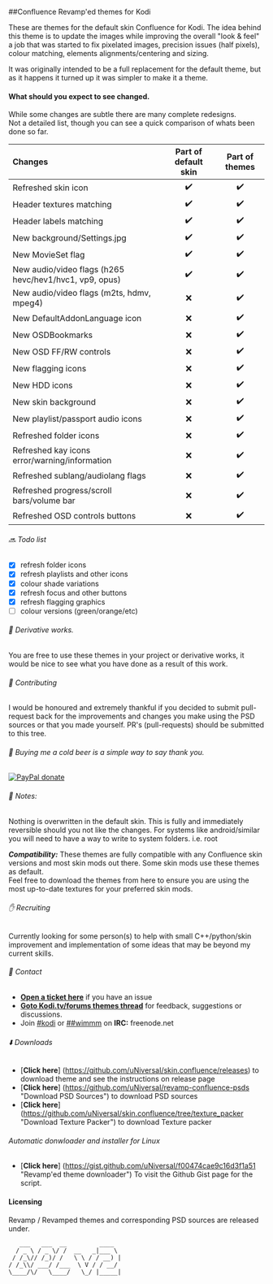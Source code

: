 ##Confluence Revamp'ed themes for Kodi

These are themes for the default skin Confluence for Kodi.
The idea behind this theme is to update the images while improving the overall "look & feel" a job that was started to fix pixelated images, precision issues (half pixels), colour matching, elements alignments/centering and sizing.

It was originally intended to be a full replacement for the default theme, but as it happens it turned up it was simpler to make it a theme.  

#### What should you expect to see changed. 

While some changes are subtle there are many complete redesigns.    
Not a detailed list, though you can see a quick comparison of whats been done so far.

Changes | Part of default skin | Part of themes 
:----|:---:|:---:
Refreshed skin icon  | :heavy_check_mark: | :heavy_check_mark:
Header textures matching | :heavy_check_mark: | :heavy_check_mark:
Header labels matching | :heavy_check_mark: | :heavy_check_mark:
New background/Settings.jpg | :heavy_check_mark: | :heavy_check_mark:
New MovieSet flag | :heavy_check_mark: | :heavy_check_mark:
New audio/video flags (h265 hevc/hev1/hvc1, vp9, opus) | :heavy_check_mark: | :heavy_check_mark:
New audio/video flags (m2ts, hdmv, mpeg4) | :x: | :heavy_check_mark:
New DefaultAddonLanguage icon | :x: | :heavy_check_mark:
New OSDBookmarks | :x: | :heavy_check_mark:
New OSD FF/RW controls | :x: | :heavy_check_mark:
New flagging icons | :x: | :heavy_check_mark:
New HDD icons | :x: | :heavy_check_mark:
New skin background | :x: | :heavy_check_mark:
New playlist/passport audio icons | :x: | :heavy_check_mark:
Refreshed folder icons | :x: | :heavy_check_mark:
Refreshed kay icons error/warning/information | :x: | :heavy_check_mark:
Refreshed sublang/audiolang flags | :x: | :heavy_check_mark:
Refreshed progress/scroll bars/volume bar | :x: | :heavy_check_mark:
Refreshed OSD controls buttons | :x: | :heavy_check_mark:

######  :soon: Todo list
- [x] refresh folder icons
- [x] refresh playlists and other icons
- [x] colour shade variations
- [x] refresh focus and other buttons
- [x] refresh flagging graphics
- [ ] colour versions (green/orange/etc)

###### :construction: Derivative works.

You are free to use these themes in your project or derivative works, it would be nice to see what you have done as a result of this work.

###### :wrench: Contributing

I would be honoured and extremely thankful if you decided to submit pull-request back for the improvements and changes you make using the PSD sources or that you made yourself.
PR's (pull-requests) should be submitted to this tree.

###### :beer: Buying me a cold beer is a simple way to say thank you.

[![PayPal donate](https://cloud.githubusercontent.com/assets/3521959/8350400/42227836-1b1d-11e5-86ca-b9196a141ab0.png "Buy me a cold beer")](https://www.paypal.com/cgi-bin/webscr?cmd=_s-xclick&hosted_button_id=MEEL9KWN5NFD2)

###### :memo: Notes:
Nothing is overwritten in the default skin. This is fully and immediately reversible should you not like the changes.
For systems like android/similar you will need to have a way to write to system folders. i.e. root

***Compatibility:*** These themes are fully compatible with any Confluence skin versions and most skin mods out there. Some skin mods use these themes as default.  
Feel free to download the themes from here to ensure you are using the most up-to-date textures for your preferred skin mods.

###### :hand: Recruiting
Currently looking for some person(s) to help with small C++/python/skin improvement and implementation of some ideas that may be beyond my current skills.

###### :speech_balloon: Contact

- [**Open a ticket here**](https://github.com/uNiversaI/skin.confluence/issues "Open a ticket here") if you have an issue    
- [**Goto Kodi.tv/forums themes thread**](http://forum.kodi.tv/showthread.php?tid=203291 "goto Kodi.tv/forums themes thread") for feedback, suggestions or discussions.     
- Join [#kodi](https://webchat.freenode.net?nick=revamped-fan&channels=%23kodi&prompt=1 "join #kodi") or [##wimmm](https://webchat.freenode.net?nick=revamped-fan&channels=%23%23wimm&prompt=1 "join #wimm") on **IRC:** freenode.net 

######  :arrow_down: Downloads

- [**Click here**] (https://github.com/uNiversaI/skin.confluence/releases) to download theme and see the instructions on release page     
- [**Click here**] (https://github.com/uNiversaI/revamp-confluence-psds "Download PSD Sources") to download PSD sources     
- [**Click here**] (https://github.com/uNiversaI/skin.confluence/tree/texture_packer "Download Texture Packer") to download Texture packer

###### Automatic donwloader and installer for Linux

- [**Click here**] (https://gist.github.com/uNiversaI/f00474cae9c16d3f1a51 "Revamp'ed theme downloader") To visit the Github Gist page for the script.

#### Licensing

Revamp / Revamped themes and corresponding PSD sources are released under.

```
   ___   ___  __         ____  
  / _ \ / _ \/ /  __   _|___ \ 
 / /_\// /_)/ /   \ \ / / __) |
/ /_\\/ ___/ /___  \ V / / __/ 
\____/\/   \____/   \_/ |_____|

```
